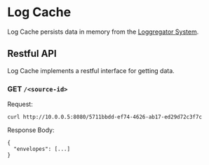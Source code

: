 Log Cache
=========

Log Cache persists data in memory from the [Loggregator
System](https://github.com/cloudfoundry/loggregator).

## Restful API

Log Cache implements a restful interface for getting data.

### **GET** `/<source-id>`

Request:
```
curl http://10.0.0.5:8080/5711bbdd-ef74-4626-ab17-ed29d72c3f7c
```

Response Body:
```
{
  "envelopes": [...]
}
```
